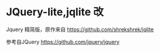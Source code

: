 # JQuery-lite,jqlite 改

Jquery 精简版，原作来自 https://github.com/shrekshrek/jqlite

参考自JQuery
https://github.com/jquery/jquery

